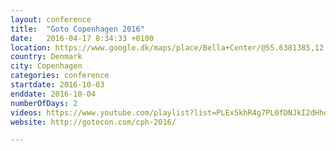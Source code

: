 ```yaml
---
layout: conference
title:  "Goto Copenhagen 2016"
date:   2016-04-17 8:34:33 +0100
location: https://www.google.dk/maps/place/Bella+Center/@55.6381385,12.5764086,17z/data=!3m2!4b1!5s0x465254a4f216685f:0x68fc824c14c74105!4m2!3m1!1s0x465254a363269c3d:0x61db300fc92fb898
country: Denmark
city: Copenhagen
categories: conference
startdate: 2016-10-03
enddate: 2016-10-04
numberOfDays: 2
videos: https://www.youtube.com/playlist?list=PLEx5khR4g7PL0fDNJkI2dHhqeckQTAbes
website: http://gotocon.com/cph-2016/

---
```

